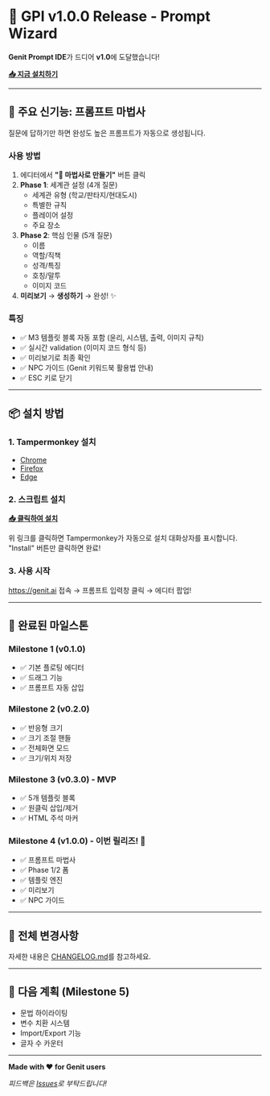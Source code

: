 # 🎉 GPI v1.0.0 Release - Prompt Wizard

**Genit Prompt IDE**가 드디어 **v1.0**에 도달했습니다!

**[📥 지금 설치하기](https://github.com/devforai-creator/genit-prompt-ide/raw/main/src/gpi.user.js)**

---

## 🧙 주요 신기능: 프롬프트 마법사

질문에 답하기만 하면 완성도 높은 프롬프트가 자동으로 생성됩니다.

### 사용 방법
1. 에디터에서 **"🧙 마법사로 만들기"** 버튼 클릭
2. **Phase 1**: 세계관 설정 (4개 질문)
   - 세계관 유형 (학교/판타지/현대도시)
   - 특별한 규칙
   - 플레이어 설정
   - 주요 장소
3. **Phase 2**: 핵심 인물 (5개 질문)
   - 이름
   - 역할/직책
   - 성격/특징
   - 호칭/말투
   - 이미지 코드
4. **미리보기** → **생성하기** → 완성! ✨

### 특징
- ✅ M3 템플릿 블록 자동 포함 (윤리, 시스템, 출력, 이미지 규칙)
- ✅ 실시간 validation (이미지 코드 형식 등)
- ✅ 미리보기로 최종 확인
- ✅ NPC 가이드 (Genit 키워드북 활용법 안내)
- ✅ ESC 키로 닫기

---

## 📦 설치 방법

### 1. Tampermonkey 설치
- [Chrome](https://chrome.google.com/webstore/detail/tampermonkey/dhdgffkkebhmkfjojejmpbldmpobfkfo)
- [Firefox](https://addons.mozilla.org/firefox/addon/tampermonkey/)
- [Edge](https://microsoftedge.microsoft.com/addons/detail/tampermonkey/iikmkjmpaadaobahmlepeloendndfphd)

### 2. 스크립트 설치

**[📥 클릭하여 설치](https://github.com/devforai-creator/genit-prompt-ide/raw/main/src/gpi.user.js)**

위 링크를 클릭하면 Tampermonkey가 자동으로 설치 대화상자를 표시합니다.
"Install" 버튼만 클릭하면 완료!

### 3. 사용 시작
https://genit.ai 접속 → 프롬프트 입력창 클릭 → 에디터 팝업!

---

## 🎯 완료된 마일스톤

### Milestone 1 (v0.1.0)
- ✅ 기본 플로팅 에디터
- ✅ 드래그 기능
- ✅ 프롬프트 자동 삽입

### Milestone 2 (v0.2.0)
- ✅ 반응형 크기
- ✅ 크기 조절 핸들
- ✅ 전체화면 모드
- ✅ 크기/위치 저장

### Milestone 3 (v0.3.0) - MVP
- ✅ 5개 템플릿 블록
- ✅ 원클릭 삽입/제거
- ✅ HTML 주석 마커

### Milestone 4 (v1.0.0) - 이번 릴리즈! 🎉
- ✅ 프롬프트 마법사
- ✅ Phase 1/2 폼
- ✅ 템플릿 엔진
- ✅ 미리보기
- ✅ NPC 가이드

---

## 📝 전체 변경사항

자세한 내용은 [CHANGELOG.md](https://github.com/devforai-creator/genit-prompt-ide/blob/main/CHANGELOG.md)를 참고하세요.

---

## 🔮 다음 계획 (Milestone 5)

- 문법 하이라이팅
- 변수 치환 시스템
- Import/Export 기능
- 글자 수 카운터

---

**Made with ❤️ for Genit users**

*피드백은 [Issues](https://github.com/devforai-creator/genit-prompt-ide/issues)로 부탁드립니다!*
